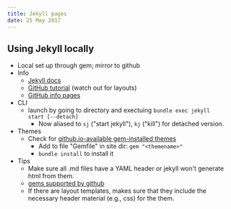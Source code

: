 ```yaml
---
title: Jekyll pages
date: 25 May 2017
---
```


## Using Jekyll locally

- Local set up through gem; mirror to github
- Info
	- [Jekyll docs](https://jekyllrb.com/docs)
	- [GitHub tutorial](http://jmcglone.com/guides/github-pages/) (watch out for layouts)
	- [GitHub info pages](https://help.github.com/categories/github-pages-basics/)
- CLI
	- launch by going to directory and exectuing `bundle exec jekyll start [--detach]`
    	- Now aliased to `sj` ("start jekyll"), `kj` ("kill") for detached version.
- Themes
	- Check for [github.io-available gem-installed themes](https://pages.github.com/themes/)
    	- Add to file "Gemfile" in site dir: `gem "<themename>"`
    	- `bundle install` to install it
- Tips
    - Make sure all .md files have a YAML header or jekyll won't generate html from them.
    - [gems supported by github](https://pages.github.com/versions/)
    - If there are layout templates, makes sure that they include the necessary header material (e.g., css) for the them.
